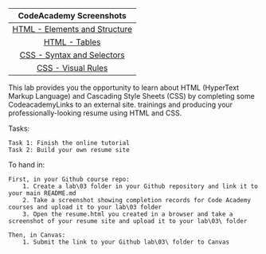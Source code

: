 
|CodeAcademy Screenshots     |
|:------:|
|[HTML - Elements and Structure](Screenshot-codeacademy-lesson_1-Elements_and_Structure.png)|
|[HTML - Tables](Screenshot-codeacademy-lesson_2-Tables.png)|
|[CSS - Syntax and Selectors](Screenshot-codeacademy-lesson_3-Syntax_and_Selectors.png)|
|[CSS - Visual Rules](Screenshot-codeacademy-lesson_4-Visual_Rules.png)|


This lab provides you the opportunity to learn about HTML (HyperText Markup Language) and Cascading Style Sheets (CSS) by completing some CodeacademyLinks to an external site. trainings and producing your professionally-looking resume using HTML and CSS.

Tasks:

    Task 1: Finish the online tutorial
    Task 2: Build your own resume site 


To hand in:

    First, in your Github course repo:
        1. Create a lab\03 folder in your Github repository and link it to your main README.md
        2. Take a screenshot showing completion records for Code Academy courses and upload it to your lab\03 folder
        3. Open the resume.html you created in a browser and take a screenshot of your resume site and upload it to your lab\03\ folder 
        
    Then, in Canvas:
        1. Submit the link to your Github lab\03\ folder to Canvas 
